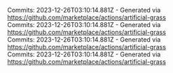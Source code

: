 Commits: 2023-12-26T03:10:14.881Z - Generated via https://github.com/marketplace/actions/artificial-grass
<br>
Commits: 2023-12-26T03:10:14.881Z - Generated via https://github.com/marketplace/actions/artificial-grass
<br>
Commits: 2023-12-26T03:10:14.881Z - Generated via https://github.com/marketplace/actions/artificial-grass
<br>
Commits: 2023-12-26T03:10:14.881Z - Generated via https://github.com/marketplace/actions/artificial-grass
<br>
